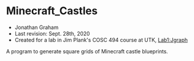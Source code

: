 # Minecraft_Castles
- Jonathan Graham
- Last revision: Sept. 28th, 2020
- Created for a lab in Jim Plank's COSC 494 course at UTK, [Lab1:Jgraph](http://web.eecs.utk.edu/~jplank/plank/classes/cs494/494/labs/Lab-1-Jgraph/)

A program to generate square grids of Minecraft castle blueprints.
